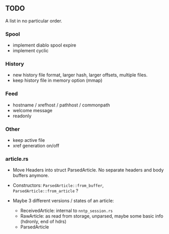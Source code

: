 
## TODO

A list in no particular order.

### Spool

- implement diablo spool expire
- implement cyclic

### History

- new history file format, larger hash, larger offsets, multiple files.
- keep history file in memory option (mmap)

### Feed

- hostname / xrefhost / pathhost / commonpath
- welcome message
- readonly

### Other

- keep active file
- xref generation on/off

### article.rs

- Move Headers into struct ParsedArticle. No separate headers and body buffers anymore.
- Constructors: `ParsedArticle::from_buffer`, `ParsedArticle::from_article` ?

- Maybe 3 different versions / states of an article:
  - ReceivedArticle: internal to `nntp_session.rs`
  - RawArticle: as read from storage, unparsed, maybe some basic info (hdronly, end of hdrs)
  - ParsedArticle

